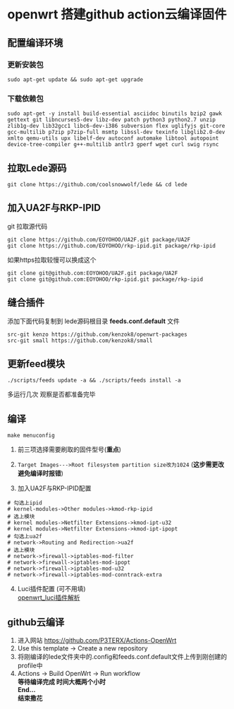 # openwrt 搭建github action云编译固件

## 配置编译环境

### 更新安装包  
```
sudo apt-get update && sudo apt-get upgrade
```

### 下载依赖包
```
sudo apt-get -y install build-essential asciidoc binutils bzip2 gawk gettext git libncurses5-dev libz-dev patch python3 python2.7 unzip zlib1g-dev lib32gcc1 libc6-dev-i386 subversion flex uglifyjs git-core gcc-multilib p7zip p7zip-full msmtp libssl-dev texinfo libglib2.0-dev xmlto qemu-utils upx libelf-dev autoconf automake libtool autopoint device-tree-compiler g++-multilib antlr3 gperf wget curl swig rsync
```

## 拉取Lede源码
```
git clone https://github.com/coolsnowwolf/lede && cd lede
```  

## 加入UA2F与RKP-IPID
git 拉取源代码
```
git clone https://github.com/EOYOHOO/UA2F.git package/UA2F  
git clone https://github.com/EOYOHOO/rkp-ipid.git package/rkp-ipid  
```
如果https拉取较慢可以换成这个
```
git clone git@github.com:EOYOHOO/UA2F.git package/UA2F
git clone git@github.com:EOYOHOO/rkp-ipid.git package/rkp-ipid 
```

## 缝合插件
添加下面代码复制到 lede源码根目录 **feeds.conf.default** 文件  
```
src-git kenzo https://github.com/kenzok8/openwrt-packages  
src-git small https://github.com/kenzok8/small  
```

## 更新feed模块
```
./scripts/feeds update -a && ./scripts/feeds install -a
```
多运行几次 观察是否都准备完毕

## 编译
```
make menuconfig
```

1. 前三项选择需要刷取的固件型号(**重点**)

2. `Target Images--->Root filesystem partition size改为1024` (**这步需更改避免编译时报错**)

3. 加入UA2F与RKP-IPID配置
```
# 勾选上ipid
# kernel-modules->Other modules->kmod-rkp-ipid
# 选上模块
# kernel modules->Netfilter Extensions->kmod-ipt-u32
# kernel modules->Netfilter Extensions->kmod-ipt-ipopt
# 勾选上ua2f
# network->Routing and Redirection->ua2f
# 选上模块
# network->firewall->iptables-mod-filter
# network->firewall->iptables-mod-ipopt
# network->firewall->iptables-mod-u32
# network->firewall->iptables-mod-conntrack-extra
```

4. Luci插件配置 (可不用填)  
[openwrt_luci插件解析](https://ltq525.github.io/site/blog/openwrt_luci插件解析/)

## github云编译

1. 进入网站 <https://github.com/P3TERX/Actions-OpenWrt>
2. Use this template -> Create a new repository
3. 将刚编译的lede文件夹中的.config和feeds.conf.default文件上传到刚创建的profile中
4. Actions -> Build OpenWrt -> Run workflow  
**等待编译完成 时间大概两个小时**  
**End...**   
**结束撒花**

